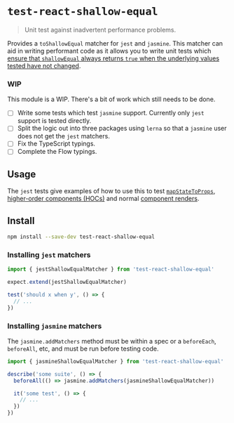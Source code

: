# `test-react-shallow-equal`
> Unit test against inadvertent performance problems.

Provides a `toShallowEqual` matcher for `jest` and `jasmine`. This matcher can aid in writing performant code as it allows you to write unit tests which [ensure that `shallowEqual` always returns `true` when the underlying values tested have not changed](https://medium.com/@esamatti/react-js-pure-render-performance-anti-pattern-fb88c101332f).

### WIP

This module is a WIP. There's a bit of work which still needs to be done.

- [ ] Write some tests which test `jasmine` support. Currently only `jest` support is tested directly.
- [ ] Split the logic out into three packages using `lerna` so that a `jasmine` user does not get the `jest` matchers.
- [ ] Fix the TypeScript typings.
- [ ] Complete the Flow typings.

## Usage

The `jest` tests give examples of how to use this to test [`mapStateToProps`](./src/__tests__/mapStateToProps.js), [higher-order components (HOCs)](./src/__tests__/HOC.js) and normal [component renders](./src/__tests__/Component.js).

## Install

```sh
npm install --save-dev test-react-shallow-equal
```

### Installing `jest` matchers

```js
import { jestShallowEqualMatcher } from 'test-react-shallow-equal'

expect.extend(jestShallowEqualMatcher)

test('should x when y', () => {
  // ...
})
```

### Installing `jasmine` matchers

The `jasmine.addMatchers` method must be within a spec or a `beforeEach`, `beforeAll`, etc, and must be run before testing code.

```js
import { jasmineShallowEqualMatcher } from 'test-react-shallow-equal'

describe('some suite', () => {
  beforeAll(() => jasmine.addMatchers(jasmineShallowEqualMatcher))

  it('some test', () => {
    // ...
  })
})
```
